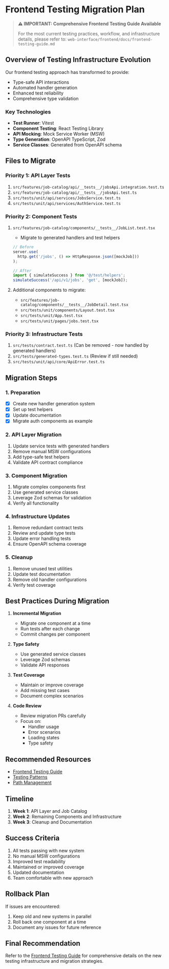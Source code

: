 # Frontend Testing Migration Plan

> **⚠️ IMPORTANT: Comprehensive Frontend Testing Guide Available**
>
> For the most current testing practices, workflow, and infrastructure details, please refer to:
> `web-interface/frontend/docs/frontend-testing-guide.md`

## Overview of Testing Infrastructure Evolution

Our frontend testing approach has transformed to provide:
- Type-safe API interactions
- Automated handler generation
- Enhanced test reliability
- Comprehensive type validation

### Key Technologies
- **Test Runner**: Vitest
- **Component Testing**: React Testing Library
- **API Mocking**: Mock Service Worker (MSW)
- **Type Generation**: OpenAPI TypeScript, Zod
- **Service Classes**: Generated from OpenAPI schema

## Files to Migrate

### Priority 1: API Layer Tests
1. `src/features/job-catalog/api/__tests__/jobsApi.integration.test.ts`
2. `src/features/job-catalog/api/__tests__/jobsApi.test.ts`
3. `src/tests/unit/api/services/JobsService.test.ts`
4. `src/tests/unit/api/services/AuthService.test.ts`

### Priority 2: Component Tests
1. `src/features/job-catalog/components/__tests__/JobList.test.tsx`
   - Migrate to generated handlers and test helpers
   ```typescript
   // Before
   server.use(
     http.get('/jobs', () => HttpResponse.json([mockJob]))
   );

   // After
   import { simulateSuccess } from '@/test/helpers';
   simulateSuccess('/api/v1/jobs', 'get', [mockJob]);
   ```

2. Additional components to migrate:
   - `src/features/job-catalog/components/__tests__/JobDetail.test.tsx`
   - `src/tests/unit/components/Layout.test.tsx`
   - `src/tests/unit/App.test.tsx`
   - `src/tests/unit/pages/jobs.test.tsx`

### Priority 3: Infrastructure Tests
1. `src/tests/contract.test.ts` (Can be removed - now handled by generated handlers)
2. `src/tests/generated-types.test.ts` (Review if still needed)
3. `src/tests/unit/api/core/ApiError.test.ts`

## Migration Steps

### 1. Preparation
- [x] Create new handler generation system
- [x] Set up test helpers
- [x] Update documentation
- [x] Migrate auth components as example

### 2. API Layer Migration
1. Update service tests with generated handlers
2. Remove manual MSW configurations
3. Add type-safe test helpers
4. Validate API contract compliance

### 3. Component Migration
1. Migrate complex components first
2. Use generated service classes
3. Leverage Zod schemas for validation
4. Verify all functionality

### 4. Infrastructure Updates
1. Remove redundant contract tests
2. Review and update type tests
3. Update error handling tests
4. Ensure OpenAPI schema coverage

### 5. Cleanup
1. Remove unused test utilities
2. Update test documentation
3. Remove old handler configurations
4. Verify test coverage

## Best Practices During Migration

1. **Incremental Migration**
   - Migrate one component at a time
   - Run tests after each change
   - Commit changes per component

2. **Type Safety**
   - Use generated service classes
   - Leverage Zod schemas
   - Validate API responses

3. **Test Coverage**
   - Maintain or improve coverage
   - Add missing test cases
   - Document complex scenarios

4. **Code Review**
   - Review migration PRs carefully
   - Focus on:
     * Handler usage
     * Error scenarios
     * Loading states
     * Type safety

## Recommended Resources

- [Frontend Testing Guide](frontend-testing-guide.md)
- [Testing Patterns](testing-patterns.md)
- [Path Management](path-management.md)

## Timeline

1. **Week 1**: API Layer and Job Catalog
2. **Week 2**: Remaining Components and Infrastructure
3. **Week 3**: Cleanup and Documentation

## Success Criteria

1. All tests passing with new system
2. No manual MSW configurations
3. Improved test readability
4. Maintained or improved coverage
5. Updated documentation
6. Team comfortable with new approach

## Rollback Plan

If issues are encountered:
1. Keep old and new systems in parallel
2. Roll back one component at a time
3. Document any issues for future reference

## Final Recommendation

Refer to the [Frontend Testing Guide](frontend-testing-guide.md) for comprehensive details on the new testing infrastructure and migration strategies.
